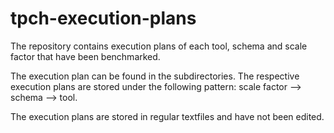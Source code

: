 # tpch-execution-plans
The repository contains execution plans of each tool, schema and scale factor that have been benchmarked.

The execution plan can be found in the subdirectories. The respective execution plans are stored under the following pattern: scale factor --> schema --> tool. 

The execution plans are stored in regular textfiles and have not been edited.
